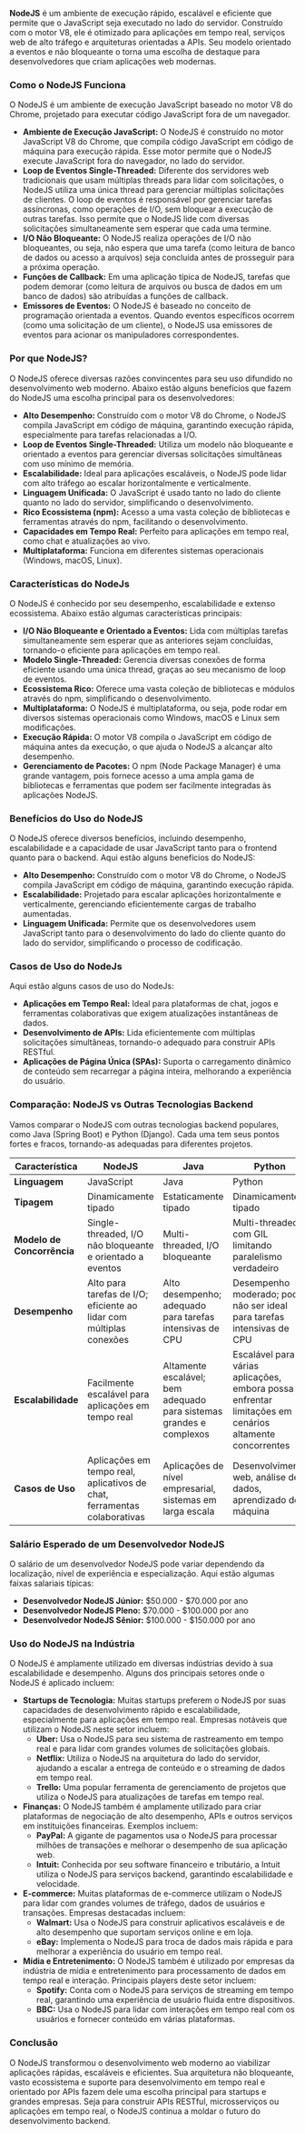 **NodeJS** é um ambiente de execução rápido, escalável e eficiente que permite que o JavaScript seja executado no lado do servidor. Construído com o motor V8, ele é otimizado para aplicações em tempo real, serviços web de alto tráfego e arquiteturas orientadas a APIs. Seu modelo orientado a eventos e não bloqueante o torna uma escolha de destaque para desenvolvedores que criam aplicações web modernas.

### **Como o NodeJS Funciona** 
O NodeJS é um ambiente de execução JavaScript baseado no motor V8 do Chrome, projetado para executar código JavaScript fora de um navegador.

- **Ambiente de Execução JavaScript:** O NodeJS é construído no motor JavaScript V8 do Chrome, que compila código JavaScript em código de máquina para execução rápida. Esse motor permite que o NodeJS execute JavaScript fora do navegador, no lado do servidor.
- **Loop de Eventos Single-Threaded:** Diferente dos servidores web tradicionais que usam múltiplas threads para lidar com solicitações, o NodeJS utiliza uma única thread para gerenciar múltiplas solicitações de clientes. O loop de eventos é responsável por gerenciar tarefas assíncronas, como operações de I/O, sem bloquear a execução de outras tarefas. Isso permite que o NodeJS lide com diversas solicitações simultaneamente sem esperar que cada uma termine.
- **I/O Não Bloqueante:** O NodeJS realiza operações de I/O não bloqueantes, ou seja, não espera que uma tarefa (como leitura de banco de dados ou acesso a arquivos) seja concluída antes de prosseguir para a próxima operação.
- **Funções de Callback:** Em uma aplicação típica de NodeJS, tarefas que podem demorar (como leitura de arquivos ou busca de dados em um banco de dados) são atribuídas a funções de callback.
- **Emissores de Eventos:** O NodeJS é baseado no conceito de programação orientada a eventos. Quando eventos específicos ocorrem (como uma solicitação de um cliente), o NodeJS usa emissores de eventos para acionar os manipuladores correspondentes.

### **Por que NodeJS?** 
O NodeJS oferece diversas razões convincentes para seu uso difundido no desenvolvimento web moderno. Abaixo estão alguns benefícios que fazem do NodeJS uma escolha principal para os desenvolvedores:

- **Alto Desempenho:** Construído com o motor V8 do Chrome, o NodeJS compila JavaScript em código de máquina, garantindo execução rápida, especialmente para tarefas relacionadas a I/O.
- **Loop de Eventos Single-Threaded:** Utiliza um modelo não bloqueante e orientado a eventos para gerenciar diversas solicitações simultâneas com uso mínimo de memória.
- **Escalabilidade:** Ideal para aplicações escaláveis, o NodeJS pode lidar com alto tráfego ao escalar horizontalmente e verticalmente.
- **Linguagem Unificada:** O JavaScript é usado tanto no lado do cliente quanto no lado do servidor, simplificando o desenvolvimento.
- **Rico Ecossistema (npm):** Acesso a uma vasta coleção de bibliotecas e ferramentas através do npm, facilitando o desenvolvimento.
- **Capacidades em Tempo Real:** Perfeito para aplicações em tempo real, como chat e atualizações ao vivo.
- **Multiplataforma:** Funciona em diferentes sistemas operacionais (Windows, macOS, Linux).


### **Características do NodeJs** 
O NodeJS é conhecido por seu desempenho, escalabilidade e extenso ecossistema. Abaixo estão algumas características principais:

- **I/O Não Bloqueante e Orientado a Eventos:** Lida com múltiplas tarefas simultaneamente sem esperar que as anteriores sejam concluídas, tornando-o eficiente para aplicações em tempo real.
- **Modelo Single-Threaded:** Gerencia diversas conexões de forma eficiente usando uma única thread, graças ao seu mecanismo de loop de eventos.
- **Ecossistema Rico:** Oferece uma vasta coleção de bibliotecas e módulos através do npm, simplificando o desenvolvimento.
- **Multiplataforma:** O NodeJS é multiplataforma, ou seja, pode rodar em diversos sistemas operacionais como Windows, macOS e Linux sem modificações.
- **Execução Rápida:** O motor V8 compila o JavaScript em código de máquina antes da execução, o que ajuda o NodeJS a alcançar alto desempenho.
- **Gerenciamento de Pacotes:** O npm (Node Package Manager) é uma grande vantagem, pois fornece acesso a uma ampla gama de bibliotecas e ferramentas que podem ser facilmente integradas às aplicações NodeJS.

### **Benefícios do Uso do NodeJS** 
O NodeJS oferece diversos benefícios, incluindo desempenho, escalabilidade e a capacidade de usar JavaScript tanto para o frontend quanto para o backend. Aqui estão alguns benefícios do NodeJS:

- **Alto Desempenho:** Construído com o motor V8 do Chrome, o NodeJS compila JavaScript em código de máquina, garantindo execução rápida.
- **Escalabilidade:** Projetado para escalar aplicações horizontalmente e verticalmente, gerenciando eficientemente cargas de trabalho aumentadas.
- **Linguagem Unificada:** Permite que os desenvolvedores usem JavaScript tanto para o desenvolvimento do lado do cliente quanto do lado do servidor, simplificando o processo de codificação.

### **Casos de Uso do NodeJs** 
Aqui estão alguns casos de uso do NodeJs:

- **Aplicações em Tempo Real:** Ideal para plataformas de chat, jogos e ferramentas colaborativas que exigem atualizações instantâneas de dados.
- **Desenvolvimento de APIs:** Lida eficientemente com múltiplas solicitações simultâneas, tornando-o adequado para construir APIs RESTful.
- **Aplicações de Página Única (SPAs):** Suporta o carregamento dinâmico de conteúdo sem recarregar a página inteira, melhorando a experiência do usuário.

### **Comparação: NodeJS vs Outras Tecnologias Backend** 
Vamos comparar o NodeJS com outras tecnologias backend populares, como Java (Spring Boot) e Python (Django). Cada uma tem seus pontos fortes e fracos, tornando-as adequadas para diferentes projetos.

|**Característica**|**NodeJS**|**Java**|**Python**|
|---|---|---|---|
|**Linguagem**|JavaScript|Java|Python|
|**Tipagem**|Dinamicamente tipado|Estaticamente tipado|Dinamicamente tipado|
|**Modelo de Concorrência**|Single-threaded, I/O não bloqueante e orientado a eventos|Multi-threaded, I/O bloqueante|Multi-threaded, com GIL limitando paralelismo verdadeiro|
|**Desempenho**|Alto para tarefas de I/O; eficiente ao lidar com múltiplas conexões|Alto desempenho; adequado para tarefas intensivas de CPU|Desempenho moderado; pode não ser ideal para tarefas intensivas de CPU|
|**Escalabilidade**|Facilmente escalável para aplicações em tempo real|Altamente escalável; bem adequado para sistemas grandes e complexos|Escalável para várias aplicações, embora possa enfrentar limitações em cenários altamente concorrentes|
|**Casos de Uso**|Aplicações em tempo real, aplicativos de chat, ferramentas colaborativas|Aplicações de nível empresarial, sistemas em larga escala|Desenvolvimento web, análise de dados, aprendizado de máquina|

### **Salário Esperado de um Desenvolvedor NodeJS** 
O salário de um desenvolvedor NodeJS pode variar dependendo da localização, nível de experiência e especialização. Aqui estão algumas faixas salariais típicas:

- **Desenvolvedor NodeJS Júnior:** $50.000 - $70.000 por ano
- **Desenvolvedor NodeJS Pleno:** $70.000 - $100.000 por ano
- **Desenvolvedor NodeJS Sênior:** $100.000 - $150.000 por ano

### **Uso do NodeJS na Indústria** 
O NodeJS é amplamente utilizado em diversas indústrias devido à sua escalabilidade e desempenho. Alguns dos principais setores onde o NodeJS é aplicado incluem:

- **Startups de Tecnologia:** Muitas startups preferem o NodeJS por suas capacidades de desenvolvimento rápido e escalabilidade, especialmente para aplicações em tempo real. Empresas notáveis que utilizam o NodeJS neste setor incluem:
    - **Uber:** Usa o NodeJS para seu sistema de rastreamento em tempo real e para lidar com grandes volumes de solicitações globais.
    - **Netflix:** Utiliza o NodeJS na arquitetura do lado do servidor, ajudando a escalar a entrega de conteúdo e o streaming de dados em tempo real.
    - **Trello:** Uma popular ferramenta de gerenciamento de projetos que utiliza o NodeJS para atualizações de tarefas em tempo real.
- **Finanças:** O NodeJS também é amplamente utilizado para criar plataformas de negociação de alto desempenho, APIs e outros serviços em instituições financeiras. Exemplos incluem:
    - **PayPal:** A gigante de pagamentos usa o NodeJS para processar milhões de transações e melhorar o desempenho de sua aplicação web.
    - **Intuit:** Conhecida por seu software financeiro e tributário, a Intuit utiliza o NodeJS para serviços backend, garantindo escalabilidade e velocidade.
- **E-commerce:** Muitas plataformas de e-commerce utilizam o NodeJS para lidar com grandes volumes de tráfego, dados de usuários e transações. Empresas destacadas incluem:
    - **Walmart:** Usa o NodeJS para construir aplicativos escaláveis e de alto desempenho que suportam serviços online e em loja.
    - **eBay:** Implementa o NodeJS para troca de dados mais rápida e para melhorar a experiência do usuário em tempo real.
- **Mídia e Entretenimento:** O NodeJS também é utilizado por empresas da indústria de mídia e entretenimento para processamento de dados em tempo real e interação. Principais players deste setor incluem:
    - **Spotify:** Conta com o NodeJS para serviços de streaming em tempo real, garantindo uma experiência de usuário fluida entre dispositivos.
    - **BBC:** Usa o NodeJS para lidar com interações em tempo real com os usuários e fornecer conteúdo em várias plataformas.

### **Conclusão** 
O NodeJS transformou o desenvolvimento web moderno ao viabilizar aplicações rápidas, escaláveis e eficientes. Sua arquitetura não bloqueante, vasto ecossistema e suporte para desenvolvimento em tempo real e orientado por APIs fazem dele uma escolha principal para startups e grandes empresas. Seja para construir APIs RESTful, microsserviços ou aplicações em tempo real, o NodeJS continua a moldar o futuro do desenvolvimento backend.


